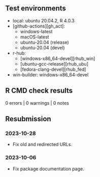 ## Test environments

* local: ubuntu 20.04.2, R 4.0.3
* [github-actions][gh_act]:
    * windows-latest
    * macOS-latest
    * ubuntu-20.04 (release)
    * ubuntu-20.04 (devel)
* r-hub: 
    * [windows-x86_64-devel][rhub_win]
    * [ubuntu-gcc-release][rhub_ubu]
    * [fedora-clang-devel][rhub_fed]
* win-builder: windows-x86_64-devel

## R CMD check results

0 errors | 0 warnings | 0 notes

## Resubmission

### 2023-10-28

* Fix old and redirected URLs.

### 2023-10-06

* Fix package documentation page.
